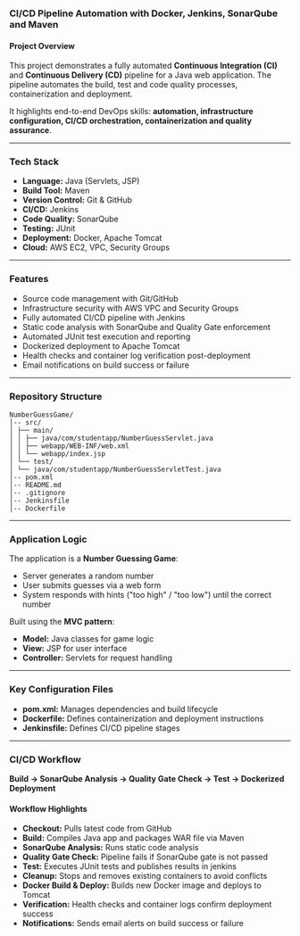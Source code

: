 ### CI/CD Pipeline Automation with Docker, Jenkins, SonarQube and Maven

#### Project Overview
This project demonstrates a fully automated **Continuous Integration (CI)** and **Continuous Delivery (CD)** pipeline for a Java web application. The pipeline automates the build, test and code quality processes, containerization and deployment.  

It highlights end-to-end DevOps skills: **automation, infrastructure configuration, CI/CD orchestration, containerization and quality assurance**.

---

### Tech Stack
- **Language:** Java (Servlets, JSP)  
- **Build Tool:** Maven  
- **Version Control:** Git & GitHub  
- **CI/CD:** Jenkins  
- **Code Quality:** SonarQube  
- **Testing:** JUnit  
- **Deployment:** Docker, Apache Tomcat  
- **Cloud:** AWS EC2, VPC, Security Groups  

---

### Features
- Source code management with Git/GitHub  
- Infrastructure security with AWS VPC and Security Groups  
- Fully automated CI/CD pipeline with Jenkins  
- Static code analysis with SonarQube and Quality Gate enforcement  
- Automated JUnit test execution and reporting  
- Dockerized deployment to Apache Tomcat  
- Health checks and container log verification post-deployment  
- Email notifications on build success or failure    

---

### Repository Structure
```
NumberGuessGame/
│-- src/
│ ├── main/
│ │ ├── java/com/studentapp/NumberGuessServlet.java
│ │ ├── webapp/WEB-INF/web.xml
│ │ └── webapp/index.jsp
│ └── test/
│ └── java/com/studentapp/NumberGuessServletTest.java
│-- pom.xml
│-- README.md
│-- .gitignore
│-- Jenkinsfile
│-- Dockerfile
```

---

### Application Logic
The application is a **Number Guessing Game**:  
- Server generates a random number  
- User submits guesses via a web form  
- System responds with hints ("too high" / "too low") until the correct number  

Built using the **MVC pattern**:  
- **Model:** Java classes for game logic  
- **View:** JSP for user interface  
- **Controller:** Servlets for request handling  

---

### Key Configuration Files
- **pom.xml:** Manages dependencies and build lifecycle  
- **Dockerfile:** Defines containerization and deployment instructions  
- **Jenkinsfile:** Defines CI/CD pipeline stages  

---

### CI/CD Workflow
**Build → SonarQube Analysis → Quality Gate Check → Test → Dockerized Deployment**  

#### Workflow Highlights
- **Checkout:** Pulls latest code from GitHub  
- **Build:** Compiles Java app and packages WAR file via Maven  
- **SonarQube Analysis:** Runs static code analysis  
- **Quality Gate Check:** Pipeline fails if SonarQube gate is not passed  
- **Test:** Executes JUnit tests and publishes results in jenkins  
- **Cleanup:** Stops and removes existing containers to avoid conflicts  
- **Docker Build & Deploy:** Builds new Docker image and deploys to Tomcat  
- **Verification:** Health checks and container logs confirm deployment success  
- **Notifications:** Sends email alerts on build success or failure  

